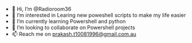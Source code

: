 - 👋 Hi, I’m @Radioroom36
- 👀 I’m interested in Learing new poweshell scripts to make my life easier 
- 🌱 I’m currently learning Powershell and python
- 💞️ I’m looking to collaborate on Powershell projects
- 📫 Reach me on prakash.t10081996@gmail.com.au
<!---
Radioroom36/Radioroom36 is a ✨ special ✨ repository because its `README.md` (this file) appears on your GitHub profile.
You can click the Preview link to take a look at your changes.
--->
